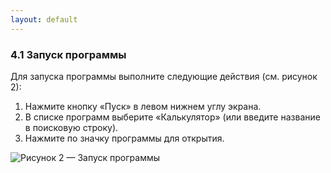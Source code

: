 ```yaml
---
layout: default
---
```


### 4.1 Запуск программы

Для запуска программы выполните следующие действия (см. рисунок 2):

1. Нажмите кнопку «Пуск» в левом нижнем углу экрана.
2. В списке программ выберите «Калькулятор» (или введите название в поисковую строку).
3. Нажмите по значку программы для открытия.

![Рисунок 2 — Запуск программы](/images/ris2.png)